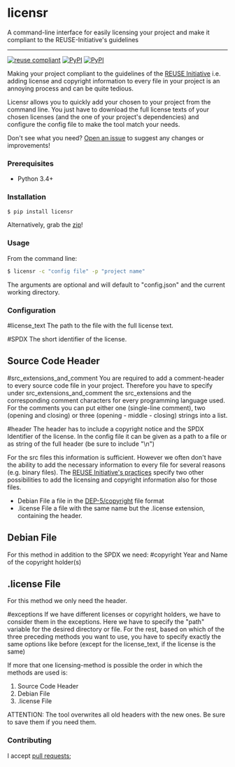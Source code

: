 # licensr
A command-line interface for easily licensing your project and make it compliant to the REUSE-Initiative's guidelines

---
[![reuse compliant](https://reuse.software/badge/reuse-compliant.svg)](https://reuse.software/)
[![PyPI](https://img.shields.io/pypi/v/licensr.svg?maxAge=3700)](http://pypi.python.org/pypi/licensr)
[![PyPI](https://img.shields.io/pypi/pyversions/licensr.svg?maxAge=3700)](http://pypi.python.org/pypi/licensr)

Making your project compliant to the guidelines of the [REUSE Initiative](https://reuse.software/) i.e. adding license and copyright information to every file in your project is an annoying process and can be quite tedious.

Licensr allows you to quickly add your chosen to your project from the command line. 
You just have to download the full license texts of your chosen licenses (and the one of your project's dependencies) and configure the config file to make the tool match your needs.

Don't see what you need?
[Open an issue](https://github.com/max-elia/licensr/issues/new)
to suggest any changes or improvements!

### Prerequisites

* Python 3.4+

### Installation

```bash
$ pip install licensr
```

Alternatively, grab the
[zip](https://github.com/max-elia/licensr/tarball/v0.1)!

### Usage

From the command line:

```bash
$ licensr -c "config file" -p "project name"
```

The arguments are optional and will default to "config.json" and the current working directory.

### Configuration

#license_text
The path to the file with the full license text.

#SPDX
The short identifier of the license.

## Source Code Header
#src_extensions_and_comment
You are required to add a comment-header to every source code file in your project. Therefore you have to specify under src_extensions_and_comment the src_extensions and the corresponding comment characters for every programming language used.
For the comments you can put either one (single-line comment), two (opening and closing) or three (opening - middle - closing) strings into a list.

#header
The header has to include a copyright notice and the SPDX Identifier of the license. In the config file it can be given as a path to a file or as string of the full header (be sure to include "\n")

For the src files this information is sufficient.
However we often don't have the ability to add the necessary information to every file for several reasons (e.g. binary files).
The [REUSE Initiative's practices](https://reuse.software/practices/2.0/) specify two other possibilities to add the licensing and copyright information also for those files.
* Debian File
	a file in the [DEP-5/copyright](https://www.debian.org/doc/packaging-manuals/copyright-format/1.0/) file format
* .license File
	a file with the same name but the .license extension, containing the header.

## Debian File
For this method in addition to the SPDX we need:
#copyright
Year and Name of the copyright holder(s)

## .license File
For this method we only need the header.

#exceptions
If we have different licenses or copyright holders, we have to consider them in the exceptions. Here we have to specify the "path" variable for the desired directory or file. For the rest, based on which of the three preceding methods you want to use, you have to specify exactly the same options like before (except for the license_text, if the license is the same)

If more that one licensing-method is possible the order in which the methods are used is:
1. Source Code Header
2. Debian File
3. .license File

ATTENTION: The tool overwrites all old headers with the new ones. Be sure to save them if you need them.


### Contributing

I accept [pull requests](https://github.com/max-elia/licensr/compare);